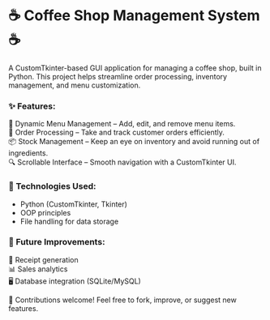 # ☕ Coffee Shop Management System ☕  
A CustomTkinter-based GUI application for managing a coffee shop, built in Python. This project helps streamline order processing, inventory management, and menu customization.  
  
### ✨ Features:  
  📜 Dynamic Menu Management – Add, edit, and remove menu items.  
  🛒 Order Processing – Take and track customer orders efficiently.  
  📦 Stock Management – Keep an eye on inventory and avoid running out of ingredients.  
  🔍 Scrollable Interface – Smooth navigation with a CustomTkinter UI.  
  
### 🚀 Technologies Used:  
- Python (CustomTkinter, Tkinter)  
- OOP principles  
- File handling for data storage 
  
### 📌 Future Improvements:  
  🧾 Receipt generation  
  📊 Sales analytics  
  🖥️ Database integration (SQLite/MySQL)  

  
🔹 Contributions welcome! Feel free to fork, improve, or suggest new features.  
